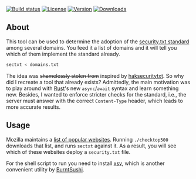[![Build status](https://img.shields.io/travis/eikendev/sectxt/master)](https://travis-ci.org/github/eikendev/sectxt/builds/)
[![License](https://img.shields.io/crates/l/sectxt)](https://crates.io/crates/sectxt)
[![Version](https://img.shields.io/crates/v/sectxt)](https://crates.io/crates/sectxt)
[![Downloads](https://img.shields.io/crates/d/sectxt)](https://crates.io/crates/sectxt)

## About

This tool can be used to determine the adoption of the [security.txt standard](https://securitytxt.org/) among several domains.
You feed it a list of domains and it will tell you which of them implement the standard already.
```bash
sectxt < domains.txt
```

The idea was ~~shamelessly stolen from~~ inspired by [haksecuritytxt](https://github.com/hakluke/haksecuritytxt).
So why did I recreate a tool that already exists?
Admittedly, the main motivation was to play around with [Rust](https://www.rust-lang.org/)'s new `async`/`await` syntax and learn something new.
Besides, I wanted to enforce stricter checks for the standard, i.e., the server must answer with the correct `Content-Type` header, which leads to more accurate results.

## Usage

Mozilla maintains a [list of popular websites](https://moz.com/top500).
Running `./checktop500` downloads that list, and runs `sectxt` against it.
As a result, you will see which of these websites deploy a `security.txt` file.

For the shell script to run you need to install [xsv](https://github.com/BurntSushi/xsv), which is another convenient utility by [BurntSushi](https://github.com/BurntSushi).
